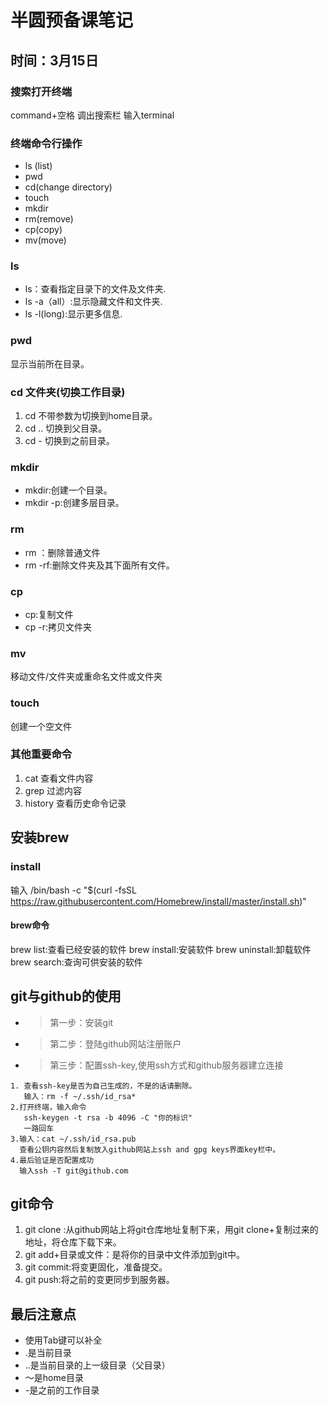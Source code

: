 # 半圆预备课笔记
## 时间：3月15日
### 搜索打开终端
command+空格 调出搜索栏 输入terminal

### 终端命令行操作
- ls (list)
- pwd
- cd(change directory)
- touch
- mkdir
- rm(remove)
- cp(copy)
- mv(move)
 
### ls
- ls：查看指定目录下的文件及文件夹.
- ls -a（all）:显示隐藏文件和文件夹.
- ls -l(long):显示更多信息.

### pwd
显示当前所在目录。

### cd 文件夹(切换工作目录)
1. cd 不带参数为切换到home目录。
2. cd .. 切换到父目录。
3. cd -  切换到之前目录。

### mkdir
- mkdir:创建一个目录。
- mkdir -p:创建多层目录。

### rm
- rm ：删除普通文件
- rm -rf:删除文件夹及其下面所有文件。

### cp
- cp:复制文件
- cp -r:拷贝文件夹

### mv
移动文件/文件夹或重命名文件或文件夹

### touch
创建一个空文件

### 其他重要命令
1. cat 查看文件内容
2. grep 过滤内容
3. history 查看历史命令记录

## 安装brew
### install
输入 /bin/bash -c "$(curl -fsSL https://raw.githubusercontent.com/Homebrew/install/master/install.sh)"
#### brew命令
brew list:查看已经安装的软件
brew install:安装软件
brew uninstall:卸载软件
brew search:查询可供安装的软件

## git与github的使用
- >第一步：安装git
- >第二步：登陆github网站注册账户
- >第三步：配置ssh-key,使用ssh方式和github服务器建立连接

```
1. 查看ssh-key是否为自己生成的，不是的话请删除。
   输入：rm -f ~/.ssh/id_rsa*
2.打开终端，输入命令
   ssh-keygen -t rsa -b 4096 -C "你的标识"
   一路回车
3.输入：cat ~/.ssh/id_rsa.pub
  查看公钥内容然后复制放入github网站上ssh and gpg keys界面key栏中。
4.最后验证是否配置成功
  输入ssh -T git@github.com
  ```
 
 ## git命令
1.  git clone :从github网站上将git仓库地址复制下来，用git clone+复制过来的地址，将仓库下载下来。
2.  git add+目录或文件：是将你的目录中文件添加到git中。
3.  git commit:将变更固化，准备提交。
4.  git push:将之前的变更同步到服务器。

## 最后注意点
- 使用Tab键可以补全
- .是当前目录
- ..是当前目录的上一级目录（父目录）
- ～是home目录
- -是之前的工作目录


  





 

